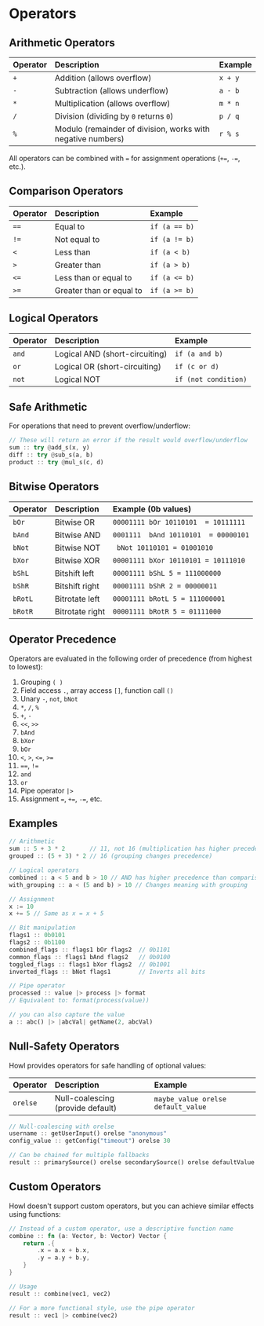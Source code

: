 # Operators

## Arithmetic Operators

| Operator | Description                                                 | Example |
| :------- | :---------------------------------------------------------- | :------ |
| `+`      | Addition (allows overflow)                                  | `x + y` |
| `-`      | Subtraction (allows underflow)                              | `a - b` |
| `*`      | Multiplication (allows overflow)                            | `m * n` |
| `/`      | Division (dividing by `0` returns `0`)                      | `p / q` |
| `%`      | Modulo (remainder of division, works with negative numbers) | `r % s` |

All operators can be combined with `=` for assignment operations (`+=`, `-=`, etc.).

## Comparison Operators

| Operator | Description              | Example       |
| :------- | :----------------------- | :------------ |
| `==`     | Equal to                 | `if (a == b)` |
| `!=`     | Not equal to             | `if (a != b)` |
| `<`      | Less than                | `if (a < b)`  |
| `>`      | Greater than             | `if (a > b)`  |
| `<=`     | Less than or equal to    | `if (a <= b)` |
| `>=`     | Greater than or equal to | `if (a >= b)` |

## Logical Operators

| Operator | Description                    | Example              |
| :------- | :----------------------------- | :------------------- |
| `and`    | Logical AND (short-circuiting) | `if (a and b)`       |
| `or`     | Logical OR (short-circuiting)  | `if (c or d)`        |
| `not`    | Logical NOT                    | `if (not condition)` |

## Safe Arithmetic

For operations that need to prevent overflow/underflow:

```rust
// These will return an error if the result would overflow/underflow
sum :: try @add_s(x, y)
diff :: try @sub_s(a, b)
product :: try @mul_s(c, d)
```

## Bitwise Operators

| Operator | Description     | Example (0b values)                  |
| :------- | :-------------- | :----------------------------------- |
| `bOr`    | Bitwise OR      | `00001111 bOr 10110101  = 10111111`  |
| `bAnd`   | Bitwise AND     | `0001111  bAnd 10110101  = 00000101` |
| `bNot`   | Bitwise NOT     | ` bNot 10110101 = 01001010`          |
| `bXor`   | Bitwise XOR     | `00001111 bXor 10110101 = 10111010`  |
| `bShL`   | Bitshift left   | `00001111 bShL 5 = 111000000`        |
| `bShR`   | Bitshift right  | `00001111 bShR 2 = 00000011`         |
| `bRotL`  | Bitrotate left  | `00001111 bRotL 5 = 111000001`       |
| `bRotR`  | Bitrotate right | `00001111 bRotR 5 = 01111000`        |

## Operator Precedence

Operators are evaluated in the following order of precedence (from highest to lowest):

1. Grouping `( )`
2. Field access `.`, array access `[]`, function call `()`
3. Unary `-`, `not`, `bNot`
4. `*`, `/`, `%`
5. `+`, `-`
6. `<<`, `>>`
7. `bAnd`
8. `bXor`
9. `bOr`
10. `<`, `>`, `<=`, `>=`
11. `==`, `!=`
12. `and`
13. `or`
14. Pipe operator `|>`
15. Assignment `=`, `+=`, `-=`, etc.

## Examples

```rust
// Arithmetic
sum :: 5 + 3 * 2       // 11, not 16 (multiplication has higher precedence)
grouped :: (5 + 3) * 2 // 16 (grouping changes precedence)

// Logical operators
combined :: a < 5 and b > 10 // AND has higher precedence than comparison
with_grouping :: a < (5 and b) > 10 // Changes meaning with grouping

// Assignment
x := 10
x += 5 // Same as x = x + 5

// Bit manipulation
flags1 :: 0b0101
flags2 :: 0b1100
combined_flags :: flags1 bOr flags2  // 0b1101
common_flags :: flags1 bAnd flags2   // 0b0100
toggled_flags :: flags1 bXor flags2  // 0b1001
inverted_flags :: bNot flags1        // Inverts all bits

// Pipe operator
processed :: value |> process |> format
// Equivalent to: format(process(value))

// you can also capture the value
a :: abc() |> |abcVal| getName(2, abcVal)


```

## Null-Safety Operators

Howl provides operators for safe handling of optional values:

| Operator | Description                       | Example                            |
| :------- | :-------------------------------- | :--------------------------------- |
| `orelse` | Null-coalescing (provide default) | `maybe_value orelse default_value` |

```rust
// Null-coalescing with orelse
username :: getUserInput() orelse "anonymous"
config_value :: getConfig("timeout") orelse 30

// Can be chained for multiple fallbacks
result :: primarySource() orelse secondarySource() orelse defaultValue
```

## Custom Operators

Howl doesn't support custom operators, but you can achieve similar effects using functions:

```rust
// Instead of a custom operator, use a descriptive function name
combine :: fn (a: Vector, b: Vector) Vector {
    return .{
        .x = a.x + b.x,
        .y = a.y + b.y,
    }
}

// Usage
result :: combine(vec1, vec2)

// For a more functional style, use the pipe operator
result :: vec1 |> combine(vec2)
```
